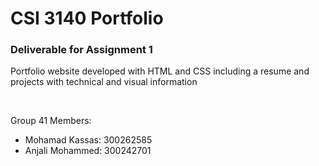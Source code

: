 # CSI 3140 Portfolio
### Deliverable for Assignment 1
Portfolio website developed with HTML and CSS including a resume and projects with technical and visual information

&nbsp;

Group 41 Members:
- Mohamad Kassas: 300262585
- Anjali Mohammed: 300242701

